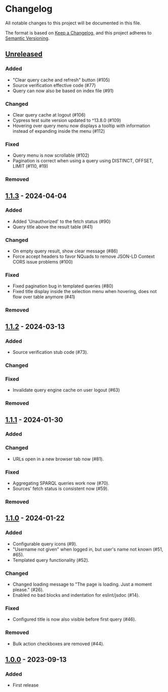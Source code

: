 # Changelog

All notable changes to this project will be documented in this file.

The format is based on [Keep a Changelog](https://keepachangelog.com/en/1.0.0/),
and this project adheres to [Semantic Versioning](https://semver.org/spec/v2.0.0.html).

## [Unreleased]

### Added

- "Clear query cache and refresh" button (#105)
- Source verification effective code (#77)
- Query can now also be based on index file (#91)

### Changed

- Clear query cache at logout (#106)
- Cypress test suite version updated to ^13.8.0 (#109)
- Hovering over query menu now displays a tooltip with information instead of expanding inside the menu (#112)

### Fixed

- Query menu is now scrollable (#102)
- Pagination is correct when using a query using DISTINCT, OFFSET, LIMIT (#110, #19)

### Removed

## [1.1.3] - 2024-04-04

### Added

- Added 'Unauthorized' to the fetch status (#90)
- Query title above the result table (#41)

### Changed

- On empty query result, show clear message (#86)
- Force accept headers to favor NQuads to remove JSON-LD Context CORS issue problems (#100)

### Fixed

- Fixed pagination bug in templated queries (#80)
- Fixed title display inside the selection menu when hovering, does not flow over table anymore (#41)

### Removed

## [1.1.2] - 2024-03-13

### Added

- Source verification stub code (#73).

### Changed

### Fixed

- Invalidate query engine cache on user logout (#63)

### Removed

## [1.1.1] - 2024-01-30

### Added

### Changed

- URLs open in a new browser tab now (#81).

### Fixed

- Aggregating SPARQL queries work now (#70).
- Sources' fetch status is consistent now (#59).

### Removed

## [1.1.0] - 2024-01-22

### Added

- Configurable query icons (#9).
- "Username not given" when logged in, but user's name not known (#51, #65).
- Templated query functionality (#52).

### Changed

- Changed loading message to "The page is loading. Just a moment please." (#26).
- Enabled no bad blocks and indentation for eslint/jsdoc (#14).

### Fixed

- Configured title is now also visible before first query (#46).

### Removed

- Bulk action checkboxes are removed (#44).

## [1.0.0] - 2023-09-13

### Added

- First release

[1.0.0]: https://github.com/SolidLabResearch/generic-data-viewer-react-admin/releases/tag/v1.0.0
[1.1.0]: https://github.com/SolidLabResearch/generic-data-viewer-react-admin/releases/tag/v1.1.0
[1.1.1]: https://github.com/SolidLabResearch/generic-data-viewer-react-admin/releases/tag/v1.1.1
[1.1.2]: https://github.com/SolidLabResearch/generic-data-viewer-react-admin/releases/tag/v1.1.2
[1.1.3]: https://github.com/SolidLabResearch/generic-data-viewer-react-admin/releases/tag/v1.1.3
[Unreleased]: https://github.com/SolidLabResearch/generic-data-viewer-react-admin/compare/v1.1.3...HEAD
